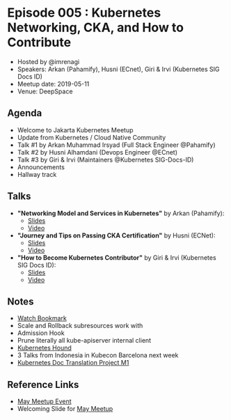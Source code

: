 # Episode 005 : Kubernetes Networking, CKA, and How to Contribute

- Hosted by @imrenagi
- Speakers: Arkan (Pahamify), Husni (ECnet), Giri & Irvi (Kubernetes SIG Docs ID)
- Meetup date: 2019-05-11
- Venue: DeepSpace

## Agenda

- Welcome to Jakarta Kubernetes Meetup
- Update from Kubernetes / Cloud Native Community
- Talk #1 by Arkan Muhammad Irsyad (Full Stack Engineer @Pahamify)
- Talk #2 by Husni Alhamdani (Devops Engineer @ECnet)
- Talk #3 by Giri & Irvi (Maintainers @Kubernetes SIG-Docs-ID)
- Announcements
- Hallway track

## Talks

- **"Networking Model and Services in Kubernetes"** by Arkan (Pahamify):
  - [Slides](https://docs.google.com/presentation/d/1vcHsUL8f4PwYJaHKeQLkWG_s8np6Mj8C6IlwumcBS2w)
  - [Video](https://youtu.be/lJeKWFSy2nM)
- **"Journey and Tips on Passing CKA Certification"** by Husni (ECNet):
  - [Slides](https://docs.google.com/presentation/d/1IJctTisfRQhTgkpyVUmgH3X6z9ozrXeJ8ta_6uSIt80/edit?usp=sharing)
  - [Video](https://youtu.be/AX-Rgs0SRrs)
- **"How to Become Kubernetes Contributor"** by Giri & Irvi (Kubernetes SIG Docs ID):
  - [Slides](https://docs.google.com/presentation/d/1Bl0Msa_DUbwoY_d5_FAao9SzbYJKnvPRAVxmSMvSvzI)
  - [Video](https://www.youtube.com/watch?v=Zi2CzdQjx2Y)

## Notes

- [Watch Bookmark](https://github.com/kubernetes/enhancements/blob/master/keps/sig-api-machinery/20190206-watch-bookmark.md)
- Scale and Rollback subresources work with 
- Admission Hook
- Prune literally all kube-apiserver internal client
- [Kubernetes Hound](https://cs.k8s.io/)
- 3 Talks from Indonesia in Kubecon Barcelona next week
- [Kubernetes Doc Translation Project M1](http://bit.ly/k8s-id-m1)

## Reference Links

- [May Meetup Event](https://www.meetup.com/jakarta-kubernetes/events/261039495/)
- Welcoming Slide for [May Meetup](https://docs.google.com/presentation/d/1IQ4crMU4nHb2udkb14fYz_UFcRWWI-vLV5yAjWk402k)
